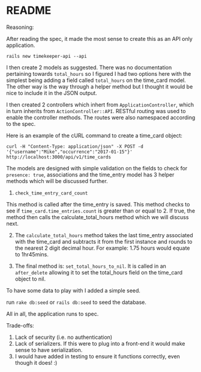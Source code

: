 # README

Reasoning: 

After reading the spec, it made the most sense to create this as an API only application.

`rails new timekeeper-api --api`

I then create 2 models as suggested. There was no documentation pertaining towards `total_hours` so I figured I had two options here with the simplest being adding a field called `total_hours` on the time_card model. The other way is the way through a helper method but I thought it would be nice to include it in the JSON output.

I then created 2 controllers which inhert from `ApplicationController`, which in turn inherits from `ActionController::API`. RESTful routing was used to enable the controller methods. The routes were also namespaced according to the spec.

Here is an example of the cURL command to create a time_card object:

`curl -H "Content-Type: application/json" -X POST -d '{"username":"Mike","occurrence":"2017-01-15"}' http://localhost:3000/api/v1/time_cards`

The models are designed with simple validation on the fields to check for `presence: true`, associations and the time_entry model has 3 helper methods which will be discussed further.

1. `check_time_entry_card_count`

This method is called after the time_entry is saved. This method checks to see if `time_card.time_entries.count` is greater than or equal to 2. If true, the method then calls the calculate_total_hours method which we will discuss next.

2. The `calculate_total_hours` method takes the last time_entry associated with the time_card and subtracts it from the first instance and rounds to the nearest 2 digit decimal hour. For example: 1.75 hours would equate to 1hr45mins.

3. The final method is: `set_total_hours_to_nil`. It is called in an `after_delete` allowing it to set the total_hours field on the time_card object to nil.

To have some data to play with I added a simple seed.

run `rake db:seed` or `rails db:seed` to seed the database.

All in all, the application runs to spec.


Trade-offs:

1. Lack of security (i.e. no authentication)
2. Lack of serializers. If this were to plug into a front-end it would make sense to have serialization.
3. I would have added in testing to ensure it functions correctly, even though it does! :)






